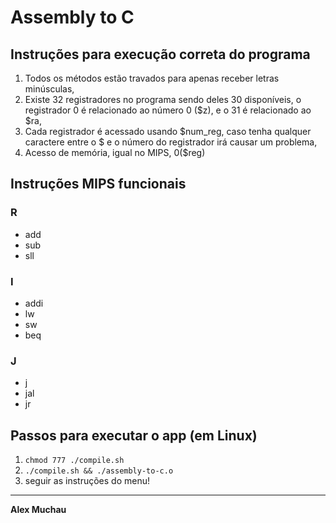 # Assembly to C

## Instruções para execução correta do programa
1. Todos os métodos estão travados para apenas receber letras minúsculas,
2. Existe 32 registradores no programa sendo deles 30 disponíveis, o registrador 0 é relacionado ao número 0 ($z), e o 31 é relacionado ao $ra,
3. Cada registrador é acessado usando $num_reg, caso tenha qualquer caractere entre o $ e o número do registrador irá causar um problema,
4. Acesso de memória, igual no MIPS, 0($reg) 

## Instruções MIPS funcionais
### R
- add
- sub
- sll 

### I
- addi
- lw
- sw
- beq

### J
- j
- jal
- jr

## Passos para executar o app (em Linux)
1. ```chmod 777 ./compile.sh```
2. ```./compile.sh && ./assembly-to-c.o```
3. seguir as instruções do menu! 

---
**Alex Muchau**